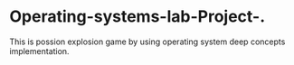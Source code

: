 # Operating-systems-lab-Project-.
This is possion explosion game by using operating system deep concepts implementation.
